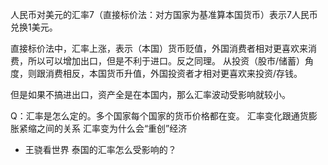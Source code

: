人民币对美元的汇率7（直接标价法：对方国家为基准算本国货币）表示7人民币兑换1美元。

直接标价法中，汇率上涨，表示（本国）货币贬值，外国消费者相对更喜欢来消费，所以可以增加出口，但是不利于进口。反之同理。
从投资（股市/储蓄）角度，则跟消费相反，本国货币升值，外国投资者才相对更喜欢来投资/存钱。

但是如果不搞进出口，资产全是在本国内，那么汇率波动受影响就较小。

Q：汇率是怎么定的。多个国家每个国家的货币价格都在变。
汇率变化跟通货膨胀紧缩之间的关系
汇率变为什么会“重创”经济
- 王骁看世界 泰国的汇率怎么受影响的？